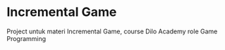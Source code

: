 # Incremental Game
 
Project untuk materi Incremental Game, course Dilo Academy role Game Programming
